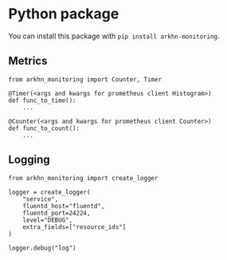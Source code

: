 # Python package

You can install this package with `pip install arkhn-monitoring`.

## Metrics

```
from arkhn_monitoring import Counter, Timer

@Timer(<args and kwargs for prometheus client Histogram>)
def func_to_time():
    ...

@Counter(<args and kwargs for prometheus client Counter>)
def func_to_count():
    ...
```

## Logging

```
from arkhn_monitoring import create_logger

logger = create_logger(
    "service",
    fluentd_host="fluentd",
    fluentd_port=24224,
    level="DEBUG",
    extra_fields=["resource_ids"]
)

logger.debug("log")
```
